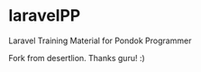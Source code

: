 laravelPP
=========

Laravel Training Material for Pondok Programmer

Fork from desertlion. Thanks guru! :)
